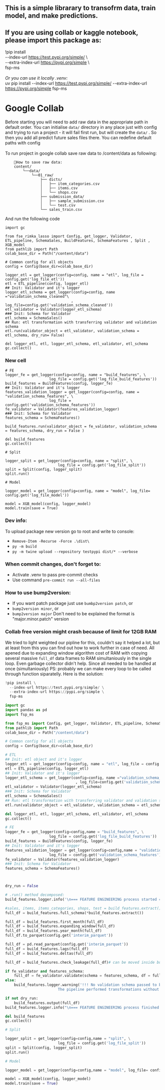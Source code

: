 This is a simple librarary to transofrm data, train model, and make predictions.
----
If you are using collab or kaggle notebook, please import this package as:
---
!pip install \
  --index-url https://test.pypi.org/simple/ \\\
  --extra-index-url https://pypi.org/simple \\\
  fsp-ms
</br></br>*Or you can use it locally .venv:*
</br>uv pip install --index-url https://test.pypi.org/simple/ --extra-index-url https://pypi.org/simple fsp-ms


# Google Collab
Before starting you will need to add raw data in the appropriate path in default order. You can initialise `data/` directory in any place just with config and trying to run a project - it will fail first run, but will create the `data/` . So then you add all predict future sales files there. You can redefine default paths with config
</br></br>
To run project in google collab save raw data to /content/data as following:
```
    🐢How to save raw data:
    content/
        └──data/
            └──01_raw/
                ├── dicts/
                │   ├── item_categories.csv
                │   ├── items.csv
                │   └── shops.csv
                ├── submission_data/
                │   ├── sample_submission.csv
                │   └── test.csv
                └── sales_train.csv
```
And run the following code
```
import gc

from fse_rimka_lasso import Config, get_logger, Validator, ETL_pipeline, SchemaSales, BuildFeatures, SchemaFeatures , Split , XGB_model
from pathlib import Path
colab_base_dir = Path("/content/data")

# Common config for all objects
config = Config(base_dir=colab_base_dir)

logger_etl = get_logger(config=config, name = "etl", log_file = config.get('log_file_etl'))
etl = ETL_pipeline(config, logger_etl)
## Init: Validator and it's logger
logger_etl_schema = get_logger(config=config, name ="validation_schema_cleaned"\
                              , log_file=config.get('validation_schema_cleaned'))
etl_validator = Validator(logger_etl_schema)
### Init: Schema for Validator
etl_schema = SchemaSales()
## Run: etl transformation with transferring validator and validation schema
etl.run(validator_object = etl_validator, validation_schema = etl_schema, dry_run= False)

del logger_etl, etl, logger_etl_schema, etl_validator, etl_schema
gc.collect()
```
### New cell
```
# FE
logger_fe = get_logger(config=config, name = "build_features", \
                    log_file = config.get('log_file_build_features'))
build_features = BuildFeatures(config, logger_fe)
## Init: Validator and it's logger
features_validation_logger = get_logger(config=config, name = "validation_schema_features", \
                    log_file = config.get('validation_schema_features'))
fe_validator = Validator(features_validation_logger)
### Init: Schema for Validator
features_schema = SchemaFeatures()

build_features.run(validator_object = fe_validator, validation_schema = features_schema, dry_run = False )

del build_features
gc.collect()

# Split

logger_split = get_logger(config=config, name = "split", \
                        log_file = config.get('log_file_split'))
split = Split(config, logger_split)
split.run()

# Model

logger_model = get_logger(config=config, name = "model", log_file= config.get('log_file_model'))

model = XGB_model(config, logger_model)
model.train(save = True)

```


### Dev info:
To upload package new version go to root and write to console:
 - `Remove-Item -Recurse -Force .\dist\`
 - `py -m build`
 - `py -m twine upload --repository testpypi dist/* --verbose`


### When commit changes, don't forget to:
 - Activate .venv to pass pre-commit checks
 - Use command `pre-commit run --all-files`

### How to use bump2version:
 - If you want patch package just use `bumbp2version patch`, or
 - `bump2version minor`, or
 - `bump2version major`
Don't need to be explained the format is "major.minor.patch" version



### Collab free version might crash because of limit for 12GB RAM
We tried to light weighted our pipline for this, couldn't say it helped a lot, but at least from this you can find out how to work further in case of need. All apened due to expanding window algorithm cost of RAM with copying several massive `full_df` data frames to RAM simultaniously in the single loop. Even garbage collector didn't help. Since all needed to be handled at once (simultaniously)
PS: probably we can make every loop to be called through function siparatelly.
Here is the solution:

```python
!pip install \
  --index-url https://test.pypi.org/simple/ \
  --extra-index-url https://pypi.org/simple \
  fsp-ms
```
```python
import gc
import pandas as pd
import fsp_ms
```
```python
from fsp_ms import Config, get_logger, Validator, ETL_pipeline, SchemaSales, BuildFeatures, SchemaFeatures , Split , XGB_model
from pathlib import Path
colab_base_dir = Path("/content/data")

# Common config for all objects
config = Config(base_dir=colab_base_dir)
```
```python
# ETL
## Init: etl object and it's logger
logger_etl = get_logger(config=config, name = "etl", log_file = config.get('log_file_etl'))
etl = ETL_pipeline(config, logger_etl)
## Init: Validator and it's logger
logger_etl_schema = get_logger(config=config, name ="validation_schema_cleaned"\
                                , log_file=config.get('validation_schema_cleaned'))
etl_validator = Validator(logger_etl_schema)
### Init: Schema for Validator
etl_schema = SchemaSales()
## Run: etl transformation with transferring validator and validation schema
etl.run(validator_object = etl_validator, validation_schema = etl_schema, dry_run= False)

del logger_etl, etl, logger_etl_schema, etl_validator, etl_schema
gc.collect()

```
```python
# FE
logger_fe = get_logger(config=config,name = "build_features", \
                    log_file = config.get('log_file_build_features'))
build_features = BuildFeatures(config, logger_fe)
## Init: Validator and it's logger
features_validation_logger = get_logger(config=config,name = "validation_schema_features", \
                    log_file = config.get('validation_schema_features'))
fe_validator = Validator(features_validation_logger)
### Init: Schema for Validator
features_schema = SchemaFeatures()



dry_run = False
```
```python
# .run() method decomposed:
build_features.logger.info('\n=== FEATURE ENGINEERING process started ===\n')

#sales, items, items_categories, shops, test = build_features.extract()
full_df = build_features.full_schema(*build_features.extract())

full_df = build_features.first_month(full_df)
full_df = build_features.expanding_window(full_df)
full_df = build_features.year_month(full_df)
full_df.to_parquet(config.get('interim_parquet'))

```
```python
full_df = pd.read_parquet(config.get('interim_parquet'))
full_df = build_features.lags(full_df)
full_df = build_features.deltas(full_df)

full_df = build_features.check_leakage(full_df)# can be moved inside build_features.output() or build_features.transform()

if fe_validator and features_schema:
    full_df = fe_validator.validate(schema = features_schema, df = full_df, scheme_name='feaures_engineering')
else:
    build_features.logger.warning('!!! No validation schema passed to build_features pipeline\
                        The pipeline performed transformations without validation.')

if not dry_run:
    build_features.output(full_df)
build_features.logger.info("\n=== FEATURE ENGINEERING process finished ===\n\n\n\n\n")
```

```python
del build_features
gc.collect()
```
```python
# Split

logger_split = get_logger(config=config,name = "split", \
                        log_file = config.get('log_file_split'))
split = Split(config, logger_split)
split.run()

# Model

logger_model = get_logger(config=config,name = "model", log_file= config.get('log_file_model'))

model = XGB_model(config, logger_model)
model.train(save = True)
```

